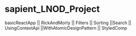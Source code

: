 # sapient_LNOD_Project
basicReactApp || RickAndMorty || Filters || Sorting ||Search || UsingContextApi ||WithAtomicDesignPattern || StyledComp
